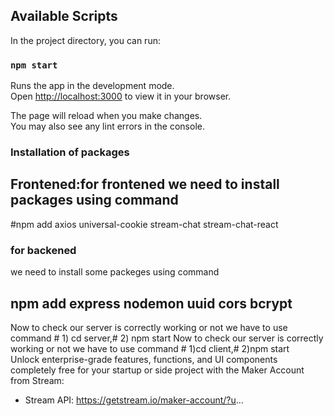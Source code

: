 ## Available Scripts

In the project directory, you can run:

### `npm start`

Runs the app in the development mode.\
Open [http://localhost:3000](http://localhost:3000) to view it in your browser.

The page will reload when you make changes.\
You may also see any lint errors in the console.

### Installation of packages
## Frontened:for frontened we need to install packages using  command
 #npm add axios universal-cookie stream-chat stream-chat-react
 
 ### for backened 
 we need to install  some packeges using command
 ## npm add express nodemon uuid cors bcrypt
 
 Now to check our server is correctly working or not we have to use command # 1) cd server,# 2) npm start
  Now to check our server is correctly working or not we have to use command # 1)cd client,# 2)npm start                                                                       
 Unlock enterprise-grade features, functions, and UI components completely free for your startup or side project with the Maker Account from Stream: 
- Stream API: https://getstream.io/maker-account/?u... 

